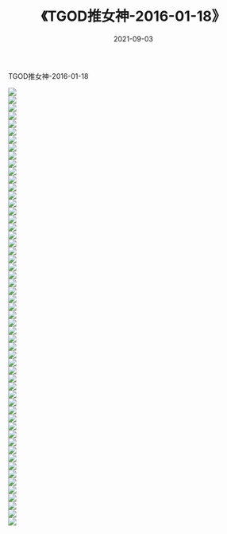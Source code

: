 ﻿---
layout: post
title:  《TGOD推女神-2016-01-18》
date:   2021-09-03
img: http://img.660000.xyz/Sharelink/网络美图/2021/TGOD推女神-2016-01-18/000.jpg
categories: [美女, 清纯, 唯美]
---

TGOD推女神-2016-01-18

  ![](http://img.660000.xyz/Sharelink/网络美图/2021/TGOD推女神-2016-01-18/001.jpg) <br> ![](http://img.660000.xyz/Sharelink/网络美图/2021/TGOD推女神-2016-01-18/002.jpg) <br> ![](http://img.660000.xyz/Sharelink/网络美图/2021/TGOD推女神-2016-01-18/003.jpg) <br> ![](http://img.660000.xyz/Sharelink/网络美图/2021/TGOD推女神-2016-01-18/004.jpg) <br> ![](http://img.660000.xyz/Sharelink/网络美图/2021/TGOD推女神-2016-01-18/005.jpg) <br> ![](http://img.660000.xyz/Sharelink/网络美图/2021/TGOD推女神-2016-01-18/006.jpg) <br> ![](http://img.660000.xyz/Sharelink/网络美图/2021/TGOD推女神-2016-01-18/007.jpg) <br> ![](http://img.660000.xyz/Sharelink/网络美图/2021/TGOD推女神-2016-01-18/008.jpg) <br> ![](http://img.660000.xyz/Sharelink/网络美图/2021/TGOD推女神-2016-01-18/009.jpg) <br> ![](http://img.660000.xyz/Sharelink/网络美图/2021/TGOD推女神-2016-01-18/010.jpg) <br> ![](http://img.660000.xyz/Sharelink/网络美图/2021/TGOD推女神-2016-01-18/011.jpg) <br> ![](http://img.660000.xyz/Sharelink/网络美图/2021/TGOD推女神-2016-01-18/012.jpg) <br> ![](http://img.660000.xyz/Sharelink/网络美图/2021/TGOD推女神-2016-01-18/013.jpg) <br> ![](http://img.660000.xyz/Sharelink/网络美图/2021/TGOD推女神-2016-01-18/014.jpg) <br> ![](http://img.660000.xyz/Sharelink/网络美图/2021/TGOD推女神-2016-01-18/015.jpg) <br> ![](http://img.660000.xyz/Sharelink/网络美图/2021/TGOD推女神-2016-01-18/016.jpg) <br> ![](http://img.660000.xyz/Sharelink/网络美图/2021/TGOD推女神-2016-01-18/017.jpg) <br> ![](http://img.660000.xyz/Sharelink/网络美图/2021/TGOD推女神-2016-01-18/018.jpg) <br> ![](http://img.660000.xyz/Sharelink/网络美图/2021/TGOD推女神-2016-01-18/019.jpg) <br> ![](http://img.660000.xyz/Sharelink/网络美图/2021/TGOD推女神-2016-01-18/020.jpg) <br> ![](http://img.660000.xyz/Sharelink/网络美图/2021/TGOD推女神-2016-01-18/021.jpg) <br> ![](http://img.660000.xyz/Sharelink/网络美图/2021/TGOD推女神-2016-01-18/022.jpg) <br> ![](http://img.660000.xyz/Sharelink/网络美图/2021/TGOD推女神-2016-01-18/023.jpg) <br> ![](http://img.660000.xyz/Sharelink/网络美图/2021/TGOD推女神-2016-01-18/024.jpg) <br> ![](http://img.660000.xyz/Sharelink/网络美图/2021/TGOD推女神-2016-01-18/025.jpg) <br> ![](http://img.660000.xyz/Sharelink/网络美图/2021/TGOD推女神-2016-01-18/026.jpg) <br> ![](http://img.660000.xyz/Sharelink/网络美图/2021/TGOD推女神-2016-01-18/027.jpg) <br> ![](http://img.660000.xyz/Sharelink/网络美图/2021/TGOD推女神-2016-01-18/028.jpg) <br> ![](http://img.660000.xyz/Sharelink/网络美图/2021/TGOD推女神-2016-01-18/029.jpg) <br> ![](http://img.660000.xyz/Sharelink/网络美图/2021/TGOD推女神-2016-01-18/030.jpg) <br> ![](http://img.660000.xyz/Sharelink/网络美图/2021/TGOD推女神-2016-01-18/031.jpg) <br> ![](http://img.660000.xyz/Sharelink/网络美图/2021/TGOD推女神-2016-01-18/032.jpg) <br> ![](http://img.660000.xyz/Sharelink/网络美图/2021/TGOD推女神-2016-01-18/033.jpg) <br> ![](http://img.660000.xyz/Sharelink/网络美图/2021/TGOD推女神-2016-01-18/034.jpg) <br> ![](http://img.660000.xyz/Sharelink/网络美图/2021/TGOD推女神-2016-01-18/035.jpg) <br> ![](http://img.660000.xyz/Sharelink/网络美图/2021/TGOD推女神-2016-01-18/036.jpg) <br> ![](http://img.660000.xyz/Sharelink/网络美图/2021/TGOD推女神-2016-01-18/037.jpg) <br> ![](http://img.660000.xyz/Sharelink/网络美图/2021/TGOD推女神-2016-01-18/038.jpg) <br> ![](http://img.660000.xyz/Sharelink/网络美图/2021/TGOD推女神-2016-01-18/039.jpg) <br> ![](http://img.660000.xyz/Sharelink/网络美图/2021/TGOD推女神-2016-01-18/040.jpg) <br> ![](http://img.660000.xyz/Sharelink/网络美图/2021/TGOD推女神-2016-01-18/041.jpg) <br> ![](http://img.660000.xyz/Sharelink/网络美图/2021/TGOD推女神-2016-01-18/042.jpg) <br> ![](http://img.660000.xyz/Sharelink/网络美图/2021/TGOD推女神-2016-01-18/043.jpg) <br> ![](http://img.660000.xyz/Sharelink/网络美图/2021/TGOD推女神-2016-01-18/044.jpg) <br> ![](http://img.660000.xyz/Sharelink/网络美图/2021/TGOD推女神-2016-01-18/045.jpg) <br> ![](http://img.660000.xyz/Sharelink/网络美图/2021/TGOD推女神-2016-01-18/046.jpg) <br> ![](http://img.660000.xyz/Sharelink/网络美图/2021/TGOD推女神-2016-01-18/047.jpg) <br> ![](http://img.660000.xyz/Sharelink/网络美图/2021/TGOD推女神-2016-01-18/048.jpg) <br> ![](http://img.660000.xyz/Sharelink/网络美图/2021/TGOD推女神-2016-01-18/049.jpg) <br> ![](http://img.660000.xyz/Sharelink/网络美图/2021/TGOD推女神-2016-01-18/050.jpg) <br> ![](http://img.660000.xyz/Sharelink/网络美图/2021/TGOD推女神-2016-01-18/051.jpg) <br> ![](http://img.660000.xyz/Sharelink/网络美图/2021/TGOD推女神-2016-01-18/052.jpg) <br> ![](http://img.660000.xyz/Sharelink/网络美图/2021/TGOD推女神-2016-01-18/053.jpg) <br> ![](http://img.660000.xyz/Sharelink/网络美图/2021/TGOD推女神-2016-01-18/054.jpg) <br> ![](http://img.660000.xyz/Sharelink/网络美图/2021/TGOD推女神-2016-01-18/055.jpg) <br>